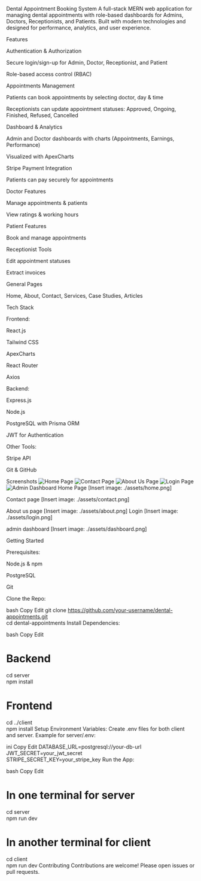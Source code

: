 Dental Appointment Booking System
A full-stack MERN web application for managing dental appointments with role-based dashboards for Admins, Doctors, Receptionists, and Patients. Built with modern technologies and designed for performance, analytics, and user experience.

Features

Authentication & Authorization

Secure login/sign-up for Admin, Doctor, Receptionist, and Patient

Role-based access control (RBAC)

Appointments Management

Patients can book appointments by selecting doctor, day & time

Receptionists can update appointment statuses: Approved, Ongoing, Finished, Refused, Cancelled

Dashboard & Analytics

Admin and Doctor dashboards with charts (Appointments, Earnings, Performance)

Visualized with ApexCharts

Stripe Payment Integration

Patients can pay securely for appointments

Doctor Features

Manage appointments & patients



View ratings & working hours

Patient Features

Book and manage appointments



Receptionist Tools

Edit appointment statuses

Extract invoices

General Pages

Home, About, Contact, Services, Case Studies, Articles

Tech Stack

Frontend:

React.js

Tailwind CSS

ApexCharts

React Router

Axios

Backend:

Express.js

Node.js

PostgreSQL with Prisma ORM

JWT for Authentication

Other Tools:

Stripe API

Git & GitHub

Screenshots
![Home Page](./assets/home.png)
![Contact Page](./assets/contact.png)
![About Us Page](./assets/about.png)
![Login Page](./assets/login.png)
![Admin Dashboard](./assets/dashboard.png)
Home Page
[Insert image: ./assets/home.png]

Contact page
[Insert image: ./assets/contact.png]

About us page
[Insert image: ./assets/about.png]
Login
[Insert image: ./assets/login.png]

admin dashboard
[Insert image: ./assets/dashboard.png]


Getting Started

Prerequisites:

Node.js & npm

PostgreSQL

Git

Clone the Repo:

bash
Copy
Edit
git clone https://github.com/your-username/dental-appointments.git  
cd dental-appointments
Install Dependencies:

bash
Copy
Edit
# Backend  
cd server  
npm install  

# Frontend  
cd ../client  
npm install
Setup Environment Variables:
Create .env files for both client and server. Example for server/.env:

ini
Copy
Edit
DATABASE_URL=postgresql://your-db-url  
JWT_SECRET=your_jwt_secret  
STRIPE_SECRET_KEY=your_stripe_key
Run the App:

bash
Copy
Edit
# In one terminal for server  
cd server  
npm run dev  

# In another terminal for client  
cd client  
npm run dev
Contributing
Contributions are welcome! Please open issues or pull requests.
